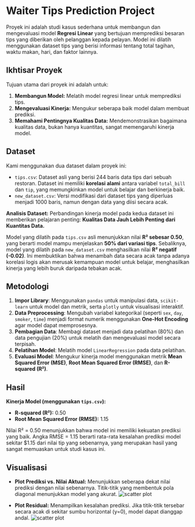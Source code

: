 # Waiter Tips Prediction Project

<!-- !(https://i.ibb.co/L519V1y/plot1.png) -->

Proyek ini adalah studi kasus sederhana untuk membangun dan mengevaluasi model **Regresi Linear** yang bertujuan memprediksi besaran tips yang diberikan oleh pelanggan kepada pelayan. Model ini dilatih menggunakan dataset tips yang berisi informasi tentang total tagihan, waktu makan, hari, dan faktor lainnya.

## Ikhtisar Proyek

Tujuan utama dari proyek ini adalah untuk:
1.  **Membangun Model:** Melatih model regresi linear untuk memprediksi tips.
2.  **Mengevaluasi Kinerja:** Mengukur seberapa baik model dalam membuat prediksi.
3.  **Memahami Pentingnya Kualitas Data:** Mendemonstrasikan bagaimana kualitas data, bukan hanya kuantitas, sangat memengaruhi kinerja model.

## Dataset

Kami menggunakan dua dataset dalam proyek ini:

* `tips.csv`: Dataset asli yang berisi 244 baris data tips dari sebuah restoran. Dataset ini memiliki **korelasi alami** antara variabel `total_bill` dan `tip`, yang memungkinkan model untuk belajar dan berkinerja baik.
* `new_dataset.csv`: Versi modifikasi dari dataset tips yang diperluas menjadi 1000 baris, namun dengan data yang diisi secara acak.

**Analisis Dataset:**
Perbandingan kinerja model pada kedua dataset ini memberikan pelajaran penting: **Kualitas Data Jauh Lebih Penting dari Kuantitas Data.**

Model yang dilatih pada `tips.csv` asli menunjukkan nilai **R² sebesar 0.50**, yang berarti model mampu menjelaskan **50% dari variasi tips**. Sebaliknya, model yang dilatih pada `new_dataset.csv` menghasilkan nilai **R² negatif (-0.02)**. Ini membuktikan bahwa menambah data secara acak tanpa adanya korelasi logis akan merusak kemampuan model untuk belajar, menghasilkan kinerja yang lebih buruk daripada tebakan acak.

## Metodologi

1.  **Impor Library**: Menggunakan `pandas` untuk manipulasi data, `scikit-learn` untuk model dan metrik, serta `plotly` untuk visualisasi interaktif.
2.  **Data Preprocessing**: Mengubah variabel kategorikal (seperti `sex`, `day`, `smoker`, `time`) menjadi format numerik menggunakan **One-Hot Encoding** agar model dapat memprosesnya.
3.  **Pembagian Data**: Membagi dataset menjadi data pelatihan (80%) dan data pengujian (20%) untuk melatih dan mengevaluasi model secara terpisah.
4.  **Pelatihan Model**: Melatih model `LinearRegression` pada data pelatihan.
5.  **Evaluasi Model**: Mengukur kinerja model menggunakan metrik **Mean Squared Error (MSE)**, **Root Mean Squared Error (RMSE)**, dan **R-squared (R²)**.

## Hasil

**Kinerja Model (menggunakan `tips.csv`):**

* **R-squared (R²):** 0.50
* **Root Mean Squared Error (RMSE):** 1.15

Nilai R² = 0.50 menunjukkan bahwa model ini memiliki kekuatan prediksi yang baik. Angka RMSE = 1.15 berarti rata-rata kesalahan prediksi model sekitar $1.15 dari nilai tip yang sebenarnya, yang merupakan hasil yang sangat memuaskan untuk studi kasus ini.

## Visualisasi


* **Plot Prediksi vs. Nilai Aktual:** Menunjukkan seberapa dekat nilai prediksi dengan nilai sebenarnya. Titik-titik yang membentuk pola diagonal menunjukkan model yang akurat.
![scatter plot](https://github.com/ookapratama/ML-Experiments/tree/main/waiter%20tips%20prediction/screenshot/plot_scatter.png?raw=true)

* **Plot Residual:** Menampilkan kesalahan prediksi. Jika titik-titik tersebar secara acak di sekitar sumbu horizontal (y=0), model dapat dianggap andal.
![scatter plot](https://github.com/ookapratama/ML-Experiments/tree/main/waiter%20tips%20prediction/screenshot/plot_residual.png?raw=true)